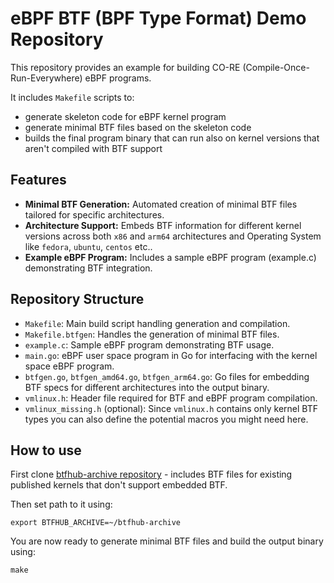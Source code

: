 # eBPF BTF (BPF Type Format) Demo Repository

This repository provides an example for building CO-RE (Compile-Once-Run-Everywhere) eBPF programs.

It includes `Makefile` scripts to:
- generate skeleton code for eBPF kernel program
- generate minimal BTF files based on the skeleton code
- builds the final program binary that can run also on kernel versions that aren't compiled with BTF support

## Features

- **Minimal BTF Generation:** Automated creation of minimal BTF files tailored for specific architectures.
- **Architecture Support:** Embeds BTF information for different kernel versions across both `x86` and `arm64` architectures and Operating System like `fedora`, `ubuntu`, `centos` etc..
- **Example eBPF Program:** Includes a sample eBPF program (example.c) demonstrating BTF integration.

## Repository Structure

- `Makefile`: Main build script handling generation and compilation.
- `Makefile.btfgen`: Handles the generation of minimal BTF files.
- `example.c`: Sample eBPF program demonstrating BTF usage.
- `main.go`: eBPF user space program in Go for interfacing with the kernel space eBPF program.
- `btfgen.go`, `btfgen_amd64.go`, `btfgen_arm64.go`: Go files for embedding BTF specs for different architectures into the output binary.
- `vmlinux.h`: Header file required for BTF and eBPF program compilation.
- `vmlinux_missing.h` (optional): Since `vmlinux.h` contains only kernel BTF types you can also define the potential macros you might need here.

## How to use

First clone [btfhub-archive repository](https://github.com/aquasecurity/btfhub-archive) - includes BTF files for existing published kernels that don't support embedded BTF.

Then set path to it using:
```
export BTFHUB_ARCHIVE=~/btfhub-archive
```

You are now ready to generate minimal BTF files and build the output binary using:
```
make
```

